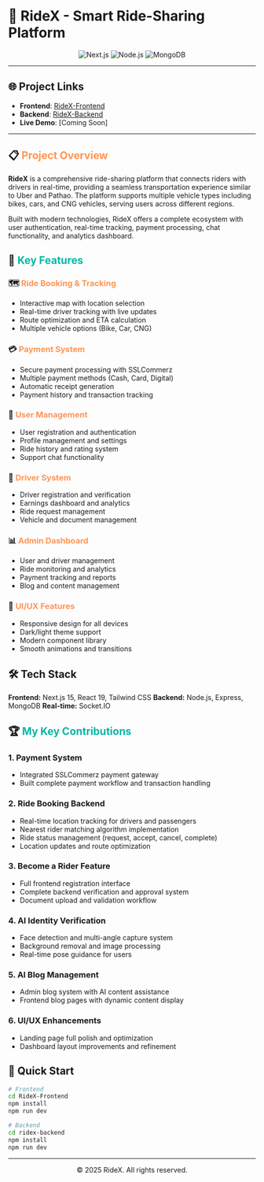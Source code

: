 # 🚗 RideX - Smart Ride-Sharing Platform

<div align="center">
  <img src="https://img.shields.io/badge/Next.js-15.5.4-black?style=for-the-badge&logo=next.js" alt="Next.js" />
  <img src="https://img.shields.io/badge/Node.js-18+-green?style=for-the-badge&logo=node.js" alt="Node.js" />
  <img src="https://img.shields.io/badge/MongoDB-6.0-green?style=for-the-badge&logo=mongodb" alt="MongoDB" />
</div>

---

## 🌐 Project Links

- **Frontend**: [RideX-Frontend](https://github.com/yourusername/ridex-frontend)
- **Backend**: [RideX-Backend](https://github.com/yourusername/ridex-backend)
- **Live Demo**: [Coming Soon]

---

## 📋 <span style="color: #ff9554">**Project Overview**</span>

**RideX** is a comprehensive ride-sharing platform that connects riders with drivers in real-time, providing a seamless transportation experience similar to Uber and Pathao. The platform supports multiple vehicle types including bikes, cars, and CNG vehicles, serving users across different regions.

Built with modern technologies, RideX offers a complete ecosystem with user authentication, real-time tracking, payment processing, chat functionality, and analytics dashboard.

## 🚀 <span style="color: #00b6a6">**Key Features**</span>

### 🗺️ <span style="color: #ff9554">Ride Booking & Tracking</span>
- Interactive map with location selection
- Real-time driver tracking with live updates
- Route optimization and ETA calculation
- Multiple vehicle options (Bike, Car, CNG)

### 💳 <span style="color: #ff9554">Payment System</span>
- Secure payment processing with SSLCommerz
- Multiple payment methods (Cash, Card, Digital)
- Automatic receipt generation
- Payment history and transaction tracking

### 👤 <span style="color: #ff9554">User Management</span>
- User registration and authentication
- Profile management and settings
- Ride history and rating system
- Support chat functionality

### 🚕 <span style="color: #ff9554">Driver System</span>
- Driver registration and verification
- Earnings dashboard and analytics
- Ride request management
- Vehicle and document management

### 📊 <span style="color: #ff9554">Admin Dashboard</span>
- User and driver management
- Ride monitoring and analytics
- Payment tracking and reports
- Blog and content management

### 🎨 <span style="color: #ff9554">UI/UX Features</span>
- Responsive design for all devices
- Dark/light theme support
- Modern component library
- Smooth animations and transitions

## 🛠️ Tech Stack

**Frontend:** Next.js 15, React 19, Tailwind CSS
**Backend:** Node.js, Express, MongoDB
**Real-time:** Socket.IO

## 🏆 <span style="color: #00b6a6">**My Key Contributions**</span>

### 1. **Payment System**
- Integrated SSLCommerz payment gateway
- Built complete payment workflow and transaction handling

### 2. **Ride Booking Backend**
- Real-time location tracking for drivers and passengers
- Nearest rider matching algorithm implementation
- Ride status management (request, accept, cancel, complete)
- Location updates and route optimization

### 3. **Become a Rider Feature**
- Full frontend registration interface
- Complete backend verification and approval system
- Document upload and validation workflow

### 4. **AI Identity Verification**
- Face detection and multi-angle capture system
- Background removal and image processing
- Real-time pose guidance for users

### 5. **AI Blog Management**
- Admin blog system with AI content assistance
- Frontend blog pages with dynamic content display

### 6. **UI/UX Enhancements**
- Landing page full polish and optimization
- Dashboard layout improvements and refinement

## 🚀 Quick Start

```bash
# Frontend
cd RideX-Frontend
npm install
npm run dev

# Backend
cd ridex-backend
npm install
npm run dev
```

---

<div align="center">
  <p>© 2025 RideX. All rights reserved.</p>
</div>
